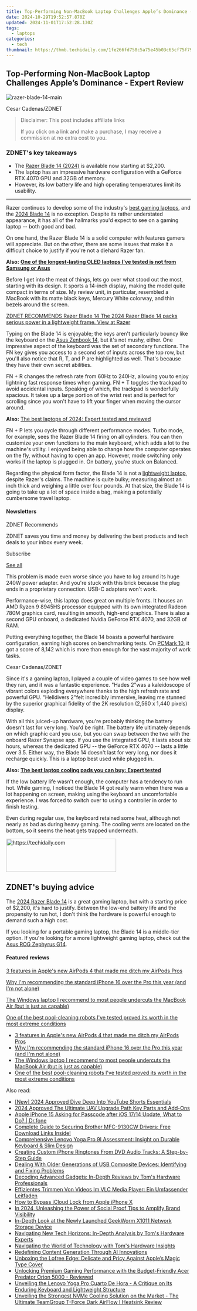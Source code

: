 ```yaml
---
title: Top-Performing Non-MacBook Laptop Challenges Apple’s Dominance - Expert Review on ZDNet
date: 2024-10-29T19:52:57.870Z
updated: 2024-11-01T17:52:28.130Z
tags:
  - laptops
categories:
  - tech
thumbnail: https://thmb.techidaily.com/1fe266fd758c5a75e45b03c65cf75f79c47b7be92cf62fce6f2e53504509e2e1.jpg
---
```


## Top-Performing Non-MacBook Laptop Challenges Apple’s Dominance - Expert Review

![razer-blade-14-main](https://www.zdnet.com/a/img/resize/027ff68da51f252987368bd40419bc3e6e0312c6/2024/06/12/d0fc91c9-c241-40b4-af9f-062625bf0b1b/razer-blade-14-main.jpg?auto=webp&width=1280)

Cesar Cadenas/ZDNET

>  Disclaimer: This post includes affiliate links
>
>  If you click on a link and make a purchase, I may receive a commission at no extra cost to you.
>

### ZDNET's key takeaways

* The [Razer Blade 14 (2024)](https://razer.a9yw.net/c/159047/642901/10229?&sharedid=zdnet&partnerpropertyid=1980086&u=https%3A%2F%2Fwww.razer.com%2Fgaming-laptops%2FRazer-Blade-14%2FRZ09-05081EM3-R3U1&subId1=zd-%5F%5FCOM%5FCLICK%5FID%5F%5F-dtp) is available now starting at $2,200\.
* The laptop has an impressive hardware configuration with a GeForce RTX 4070 GPU and 32GB of memory.
* However, its low battery life and high operating temperatures limit its usability.

---

Razer continues to develop some of the industry's [best gaming laptops](https://www.zdnet.com/article/best-gaming-laptop/), and the [2024 Blade 14](https://razer.a9yw.net/c/159047/642901/10229?&sharedid=zdnet&partnerpropertyid=1980086&u=https%3A%2F%2Fwww.razer.com%2Fgaming-laptops%2FRazer-Blade-14%2FRZ09-05081EM3-R3U1&subId1=zd-%5F%5FCOM%5FCLICK%5FID%5F%5F-dtp) is no exception. Despite its rather understated appearance, it has all of the hallmarks you'd expect to see on a gaming laptop -- both good and bad. 

On one hand, the Razer Blade 14 is a solid computer with features gamers will appreciate. But on the other, there are some issues that make it a difficult choice to justify if you're not a diehard Razer fan. 

**Also:** [**One of the longest-lasting OLED laptops I've tested is not from Samsung or Asus**](https://www.zdnet.com/article/one-of-the-longest-lasting-oled-laptops-ive-tested-is-not-from-samsung-or-asus/)

Before I get into the meat of things, lets go over what stood out the most, starting with its design. It sports a 14-inch display, making the model quite compact in terms of size. My review unit, in particular, resembled a MacBook with its matte black keys, Mercury White colorway, and thin bezels around the screen. 

[ZDNET RECOMMENDS Razer Blade 14 The 2024 Razer Blade 14 packs serious power in a lightweight frame. View at Razer](https://razer.a9yw.net/c/159047/642901/10229?&sharedid=zdnet&partnerpropertyid=1980086&u=https%3A%2F%2Fwww.razer.com%2Fgaming-laptops%2FRazer-Blade-14%2FRZ09-05081EM3-R3U1&subId1=zd-%5F%5FCOM%5FCLICK%5FID%5F%5F-dtp)

Typing on the Blade 14 is enjoyable; the keys aren't particularly bouncy like the keyboard on the [Asus Zenbook 14](https://www.zdnet.com/article/the-work-laptop-i-recommend-to-most-people-is-not-made-by-apple-or-lenovo/), but it's not mushy, either. One impressive aspect of the keyboard was the set of secondary functions. The FN key gives you access to a second set of inputs across the top row, but you'll also notice that R, T, and P are highlighted as well. That's because they have their own secret abilities. 

FN + R changes the refresh rate from 60Hz to 240Hz, allowing you to enjoy lightning fast response times when gaming. FN + T toggles the trackpad to avoid accidental inputs. Speaking of which, the trackpad is wonderfully spacious. It takes up a large portion of the wrist rest and is perfect for scrolling since you won't have to lift your finger when moving the cursor around. 

**Also:** [The best laptops of 2024: Expert tested and reviewed](https://www.zdnet.com/article/best-laptop/) 

FN + P lets you cycle through different performance modes. Turbo mode, for example, sees the Razer Blade 14 firing on all cylinders. You can then customize your own functions to the main keyboard, which adds a lot to the machine's utility. I enjoyed being able to change how the computer operates on the fly, without having to open an app. However, mode switching only works if the laptop is plugged in. On battery, you're stuck on Balanced.

Regarding the physical form factor, the Blade 14 is not a [lightweight laptop](https://www.zdnet.com/article/best-lightweight-laptops/), despite Razer's claims. The machine is quite bulky; measuring almost an inch thick and weighing a little over four pounds. At that size, the Blade 14 is going to take up a lot of space inside a bag, making a potentially cumbersome travel laptop. 

#### Newsletters

ZDNET Recommends

ZDNET saves you time and money by delivering the best products and tech deals to your inbox every week.

 Subscribe

[See all](https://www.zdnet.com/newsletters/)

This problem is made even worse since you have to lug around its huge 240W power adapter. And you're stuck with this brick because the plug ends in a proprietary connection. USB-C adapters won't work.

Performance-wise, this laptop does great on multiple fronts. It houses an AMD Ryzen 9 8945HS processor equipped with its own integrated Radeon 780M graphics card, resulting in smooth, high-end graphics. There is also a second GPU onboard, a dedicated Nvidia GeForce RTX 4070, and 32GB of RAM. 

Putting everything together, the Blade 14 boasts a powerful hardware configuration, earning high scores on benchmarking tests. On [PCMark 10](https://benchmarks.ul.com/pcmark10), it got a score of 8,142 which is more than enough for the vast majority of work tasks.

Cesar Cadenas/ZDNET

Since it's a gaming laptop, I played a couple of video games to see how well they ran, and it was a fantastic experience. "Hades 2"was a kaleidoscope of vibrant colors exploding everywhere thanks to the high refresh rate and powerful GPU. "Helldivers 2"felt incredibly immersive, leaving me stunned by the superior graphical fidelity of the 2K resolution (2,560 x 1,440 pixels) display. 

With all this juiced-up hardware, you're probably thinking the battery doesn't last for very long. You'd be right. The battery life ultimately depends on which graphic card you use, but you can swap between the two with the onboard Razer Synapse app. If you use the integrated GPU, it lasts about six hours, whereas the dedicated GPU -- the GeForce RTX 4070 -- lasts a little over 3.5\. Either way, the Blade 14 doesn't last for very long, nor does it recharge quickly. This is a laptop best used while plugged in. 

**Also:** [**The best laptop cooling pads you can buy: Expert tested**](https://www.zdnet.com/home-and-office/best-laptop-cooling-pad/)

If the low battery life wasn't enough, the computer has a tendency to run hot. While gaming, I noticed the Blade 14 got really warm when there was a lot happening on screen, making using the keyboard an uncomfortable experience. I was forced to switch over to using a controller in order to finish testing. 

Even during regular use, the keyboard retained some heat, although not nearly as bad as during heavy gaming. The cooling vents are located on the bottom, so it seems the heat gets trapped underneath.

<!-- affiliate ads begin -->
<a href="https://25home.pxf.io/c/5597632/2148646/16836" target="_top" id="2148646">
  <img src="//a.impactradius-go.com/display-ad/16836-2148646" border="0" alt="https://techidaily.com" width="300" height="90"/>
</a>
<img height="0" width="0" src="https://25home.pxf.io/i/5597632/2148646/16836" style="position:absolute;visibility:hidden;" border="0" />
<!-- affiliate ads end -->

## ZDNET's buying advice

The [2024 Razer Blade 14](https://razer.a9yw.net/c/159047/642901/10229?&sharedid=zdnet&partnerpropertyid=1980086&u=https%3A%2F%2Fwww.razer.com%2Fgaming-laptops%2FRazer-Blade-14%2FRZ09-05081EM3-R3U1&subId1=zd-%5F%5FCOM%5FCLICK%5FID%5F%5F-dtp) is a great gaming laptop, but with a starting price of $2,200, it's hard to justify. Between the low-end battery life and the propensity to run hot, I don't think the hardware is powerful enough to demand such a high cost. 

If you looking for a portable gaming laptop, the Blade 14 is a middle-tier option. If you're looking for a more lightweight gaming laptop, check out the [Asus ROG Zephyrus G14](https://www.zdnet.com/article/asus-new-laptop-is-a-solid-macbook-alternative-thats-better-in-several-ways/).

#### Featured reviews

[3 features in Apple's new AirPods 4 that made me ditch my AirPods Pros](https://www.zdnet.com/article/3-features-in-apples-new-airpods-4-that-made-me-ditch-my-airpods-pros/ "3 features in Apple's new AirPods 4 that made me ditch my AirPods Pros")

[Why I'm recommending the standard iPhone 16 over the Pro this year (and I'm not alone)](https://www.zdnet.com/article/why-im-recommending-the-standard-iphone-16-over-the-pro-this-year-and-im-not-alone/ "Why I'm recommending the standard iPhone 16 over the Pro this year (and I'm not alone)")

[The Windows laptop I recommend to most people undercuts the MacBook Air (but is just as capable)](https://www.zdnet.com/article/the-windows-laptop-i-recommend-to-most-people-undercuts-the-macbook-air-but-is-just-as-capable/ "The Windows laptop I recommend to most people undercuts the MacBook Air (but is just as capable)")

[One of the best pool-cleaning robots I've tested proved its worth in the most extreme conditions](https://www.zdnet.com/article/one-of-the-best-pool-cleaning-robots-ive-tested-proved-its-worth-in-the-most-extreme-conditions/ "One of the best pool-cleaning robots I've tested proved its worth in the most extreme conditions")

* [3 features in Apple's new AirPods 4 that made me ditch my AirPods Pros](https://www.zdnet.com/article/3-features-in-apples-new-airpods-4-that-made-me-ditch-my-airpods-pros/ "3 features in Apple's new AirPods 4 that made me ditch my AirPods Pros")
* [Why I'm recommending the standard iPhone 16 over the Pro this year (and I'm not alone)](https://www.zdnet.com/article/why-im-recommending-the-standard-iphone-16-over-the-pro-this-year-and-im-not-alone/ "Why I'm recommending the standard iPhone 16 over the Pro this year (and I'm not alone)")
* [The Windows laptop I recommend to most people undercuts the MacBook Air (but is just as capable)](https://www.zdnet.com/article/the-windows-laptop-i-recommend-to-most-people-undercuts-the-macbook-air-but-is-just-as-capable/ "The Windows laptop I recommend to most people undercuts the MacBook Air (but is just as capable)")
* [One of the best pool-cleaning robots I've tested proved its worth in the most extreme conditions](https://www.zdnet.com/article/one-of-the-best-pool-cleaning-robots-ive-tested-proved-its-worth-in-the-most-extreme-conditions/ "One of the best pool-cleaning robots I've tested proved its worth in the most extreme conditions")

<ins class="adsbygoogle"
     style="display:block"
     data-ad-format="autorelaxed"
     data-ad-client="ca-pub-7571918770474297"
     data-ad-slot="1223367746"></ins>

<ins class="adsbygoogle"
     style="display:block"
     data-ad-client="ca-pub-7571918770474297"
     data-ad-slot="8358498916"
     data-ad-format="auto"
     data-full-width-responsive="true"></ins>

<span class="atpl-alsoreadstyle">Also read:</span>
<div><ul>
<li><a href="https://youtube-docs.techidaily.com/024-approved-dive-deep-into-youtube-shorts-essentials/"><u>[New] 2024 Approved Dive Deep Into YouTube Shorts Essentials</u></a></li>
<li><a href="https://some-skills.techidaily.com/2024-approved-the-ultimate-uav-upgrade-path-key-parts-and-add-ons/"><u>2024 Approved The Ultimate UAV Upgrade Path Key Parts and Add-Ons</u></a></li>
<li><a href="https://iphone-unlock.techidaily.com/apple-iphone-15-asking-for-passcode-after-ios-1714-update-what-to-do-drfone-by-drfone-ios/"><u>Apple iPhone 15 Asking for Passcode after iOS 17/14 Update, What to Do? | Dr.fone</u></a></li>
<li><a href="https://tech-renaissance.techidaily.com/complete-guide-to-securing-brother-mfc-9130cw-drivers-free-download-links-inside/"><u>Complete Guide to Securing Brother MFC-9130CW Drivers: Free Download Links Inside!</u></a></li>
<li><a href="https://hardware-reviews.techidaily.com/comprehensive-lenovo-yoga-pro-9i-assessment-insight-on-durable-keyboard-and-slim-design/"><u>Comprehensive Lenovo Yoga Pro 9I Assessment: Insight on Durable Keyboard & Slim Design</u></a></li>
<li><a href="https://os-tips.techidaily.com/creating-custom-iphone-ringtones-from-dvd-audio-tracks-a-step-by-step-guide/"><u>Creating Custom iPhone Ringtones From DVD Audio Tracks: A Step-by-Step Guide</u></a></li>
<li><a href="https://driver-error.techidaily.com/dealing-with-older-generations-of-usb-composite-devices-identifying-and-fixing-problems/"><u>Dealing With Older Generations of USB Composite Devices: Identifying and Fixing Problems</u></a></li>
<li><a href="https://hardware-reviews.techidaily.com/decoding-advanced-gadgets-in-depth-reviews-by-toms-hardware-professionals/"><u>Decoding Advanced Gadgets: In-Depth Reviews by Tom's Hardware Professionals</u></a></li>
<li><a href="https://discover-awesome.techidaily.com/effizientes-trimmen-von-videos-im-vlc-media-player-ein-umfassender-leitfaden/"><u>Effizientes Trimmen Von Videos Im VLC Media Player: Ein Umfassender Leitfaden</u></a></li>
<li><a href="https://activate-lock.techidaily.com/how-to-bypass-icloud-lock-from-apple-iphone-x-by-drfone-ios/"><u>How to Bypass iCloud Lock from Apple iPhone X</u></a></li>
<li><a href="https://some-tips.techidaily.com/in-2024-unleashing-the-power-of-social-proof-tips-to-amplify-brand-visibility/"><u>In 2024, Unleashing the Power of Social Proof Tips to Amplify Brand Visibility</u></a></li>
<li><a href="https://hardware-reviews.techidaily.com/in-depth-look-at-the-newly-launched-geekworm-x1011-network-storage-device/"><u>In-Depth Look at the Newly Launched GeekWorm X1011 Network Storage Device</u></a></li>
<li><a href="https://hardware-reviews.techidaily.com/navigating-new-tech-horizons-in-depth-analysis-by-toms-hardware-experts/"><u>Navigating New Tech Horizons: In-Depth Analysis by Tom's Hardware Experts</u></a></li>
<li><a href="https://hardware-reviews.techidaily.com/navigating-the-world-of-technology-with-toms-hardware-insights/"><u>Navigating the World of Technology with Tom's Hardware Insights</u></a></li>
<li><a href="https://tech-savvy.techidaily.com/redefining-content-generation-through-ai-innovations/"><u>Redefining Content Generation Through AI Innovations</u></a></li>
<li><a href="https://hardware-reviews.techidaily.com/unboxing-the-lofree-edge-delicate-and-pricy-against-apples-magic-type-cover/"><u>Unboxing the Lofree Edge: Delicate and Pricy Against Apple’s Magic Type Cover</u></a></li>
<li><a href="https://hardware-reviews.techidaily.com/unlocking-premium-gaming-performance-with-the-budget-friendly-acer-predator-orion-5000-reviewed/"><u>Unlocking Premium Gaming Performance with the Budget-Friendly Acer Predator Orion 5000 - Reviewed</u></a></li>
<li><a href="https://hardware-reviews.techidaily.com/unveiling-the-lenovo-yoga-pro-cuarto-de-hora-a-critique-on-its-enduring-keyboard-and-lightweight-structure/"><u>Unveiling the Lenovo Yoga Pro Cuarto De Hora - A Critique on Its Enduring Keyboard and Lightweight Structure</u></a></li>
<li><a href="https://hardware-reviews.techidaily.com/unveiling-the-strongest-nvme-cooling-solution-on-the-market-the-ultimate-teamgroup-t-force-dark-airflow-i-heatsink-review/"><u>Unveiling the Strongest NVMe Cooling Solution on the Market - The Ultimate TeamGroup T-Force Dark AirFlow I Heatsink Review</u></a></li>
</ul></div>

